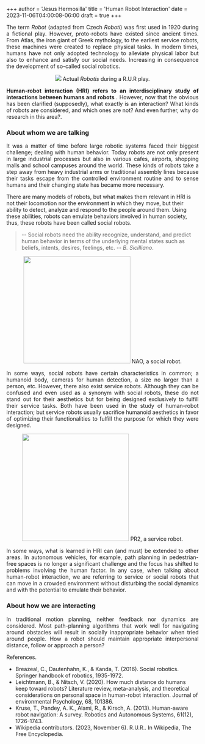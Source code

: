 +++
author = 'Jesus Hermosilla'
title = 'Human Robot Interaction'
date = 2023-11-06T04:00:08-06:00
draft = true
+++

<p align="justify"> 
The term <em>Robot</em> (adapted from Czech <em>Roboti</em>) was first used in 1920 during a fictional play. However, proto-robots have existed since ancient times. From Atlas, the iron giant of Greek mythology, to the earliest service robots, these machines were created to replace physical tasks. 
In modern times, humans have not only adopted technology to alleviate physical labor but also to enhance and satisfy our social needs. Increasing in consequence the development of so-called social robotics.
</p>

<p align="center">
<img src="https://upload.wikimedia.org/wikipedia/commons/thumb/8/87/Capek_play.jpg/375px-Capek_play.jpg">
Actual <em>Robotis</em> during a R.U.R play.
</p>

<p align="justify"> 
<b>Human-robot interaction (HRI) refers to an interdisciplinary study of interactions between humans and robots </b>. However, now that the obvious has been clarified (supposedly), what exactly is an interaction? What kinds of robots are considered, and which ones are not? And even further, why do research in this area?.
</p>

<a id="item-one"></a>
### About whom we are talking

<p align="justify"> 
It was a matter of time before large robotic systems faced their biggest challenge; dealing with human behavior. Today robots are not only present in large industrial processes but also in various cafes, airports, shopping malls and school campuses around the world. These kinds of robots take a step away from heavy industrial arms or traditional assembly lines because their tasks escape from the controlled environment routine and to sense humans and their changing state has became more necessary.

There are many models of robots, but what makes them relevant in HRI is not their locomotion nor the environment in which they move, but their ability to detect, analyze and respond to the people around them. Using these abilities, robots can emulate behaviors involved in human society, thus, these robots have been called social robots.
</p>

> -- Social robots need the ability recognize, understand, and predict human behavior in terms of the underlying mental states such as beliefs, intents, desires, feelings, etc.
> -- <cite>B. Sicilliano</cite>.

<p align="center">
<img src="https://upload.wikimedia.org/wikipedia/commons/thumb/4/47/Nao_Robot_%28Robocup_2016%29.jpg/270px-Nao_Robot_%28Robocup_2016%29.jpg" height="280">
NAO, a social robot.
</p>

<p align="justify"> 
In some ways, social robots have certain characteristics in common; a humanoid body, cameras for human detection, a size no larger than a person, etc. However, there also exist service robots. Although they can be confused and even used as a synonym with social robots, these do not stand out for their aesthetics but for being designed exclusively to fulfill their service tasks. Both have been used in the study of human-robot interaction; but service robots usually sacrifice humanoid aesthetics in favor of optimizing their functionalities to fulfill the purpose for which they were designed.
</p>

<p align="center">
<img src="https://cdn.sanity.io/images/7p2whiua/production/4d87abeb9717993e461845fbe556916b6f064e14-1200x1000.jpg" height="280">
PR2, a service robot.
</p>

<p align="justify"> 
In some ways, what is learned in HRI can (and must) be extended to other areas. In autonomous vehicles, for example, path planning in pedestrian-free spaces is no longer a significant challenge and the focus has shifted to problems involving the human factor. In any case, when talking about human-robot interaction, we are referring to service or social robots that can move in a crowded environment without disturbing the social dynamics and with the potential to emulate their behavior.
</p>

### About how we are interacting

<p align="justify"> 
In traditional motion planning, neither feedback nor dynamics are considered.   Most path-planning algorithms that work well for navigating around obstacles will result in socially inappropriate behavior when tried around people. How a robot should maintain appropriate interpersonal distance, follow or approach a person?
</p>


<!---
> -- Most studies lack a theoretical foundation and have methodological weaknesses, including low statistical power or questionable research practices, leading to a high false-positive rate or overestimated effect sizes. Solutions such as pre-registration, higher sample sizes, transparency and a more careful theoretical underpinning based on models of human spacing behavior are discussed.
> -- <cite> B. Leichtmann and V. Nitsch</cite>.

> -- The most problematic area of evaluations in the context of human-aware navigation is the evaluation of comfort improvements due to changes in navigational decision making. The literature shows two main strategies in doing so, using a simulation based on a model ofwhat causes human-discomfort, or presenting participants with a robot and asking them to rate robot qualities via a questionnaire.
> -- <cite> T. Kruse et. al.</cite>.

The great difference between the simulation environment and the real-world one is the major challenge to transfer the trained model to a real robot. 

<html lang="en">
<head>
  <meta charset="UTF-8">
  <meta http-equiv="X-UA-Compatible" content="ie=edge">
  <script src="https://d3js.org/d3.v6.min.js"></script>
  <script src="https://cdn.jsdelivr.net/npm/markmap-view@0.2.0"></script>
</head>

<style>
.mindmap {
  display: block;
}  
</style>

<body>
<svg id="mindmap" class="mindmap" width="700" height="250"></svg>
</body>
<script>
((e, lang_json, other_json)=>{
  const{Markmap:r}=e();
  window.mm=r.create("svg#mindmap-lang",null,lang_json)
})(()=>window.markmap,
  {"t":"root","d":0,"v":"Interaction types", "c":[
      {"t":"heading","d":1,"v":"Verbal", "c":[]},
      {"t":"heading","d":1,"v":"Non-verbal", "c":[]},
      {"t":"heading","d":1,"v":"Emotion based", "c":[]},
      {"t":"heading","d":1,"v":"Spatial", "c":[
          {"t":"heading","d":2,"v":"Socially appropiate mapping"},
   {"t":"heading","d":2,"v":"Socially appropiate path planning"},
   {"t":"heading","d":2,"v":"Socially appropiate positioning"},
   {"t":"heading","d":2,"v":"Informing users of the robot’s intent"}
      ]}
  ]});
</script>
<script>
((e, lang_json, other_json)=>{
  const{Markmap:r}=e();
  window.mm=r.create("svg#mindmap",null,lang_json)
})(()=>window.markmap,
  {"t":"root","d":0,"v":"Interaction types", "c":[
      {"t":"heading","d":1,"v":"Verbal", "c":[]},
      {"t":"heading","d":1,"v":"Non-verbal", "c":[]},
      {"t":"heading","d":1,"v":"Emotion based", "c":[]},
      {"t":"heading","d":1,"v":"Spatial", "c":[
          {"t":"heading","d":2,"v":"Socially appropiate mapping"},
   {"t":"heading","d":2,"v":"Socially appropiate path planning"},
   {"t":"heading","d":2,"v":"Socially appropiate positioning"},
   {"t":"heading","d":2,"v":"Informing users of the robot’s intent"}
      ]}
  ]});
</script>
-->

References.

- Breazeal, C., Dautenhahn, K., & Kanda, T. (2016). Social robotics. Springer handbook of robotics, 1935-1972.
- Leichtmann, B., & Nitsch, V. (2020). How much distance do humans keep toward robots? Literature review, meta-analysis, and theoretical considerations on personal space in human-robot interaction. Journal of environmental Psychology, 68, 101386.
- Kruse, T., Pandey, A. K., Alami, R., & Kirsch, A. (2013). Human-aware robot navigation: A survey. Robotics and Autonomous Systems, 61(12), 1726-1743.
- Wikipedia contributors. (2023, November 6). R.U.R.. In Wikipedia, The Free Encyclopedia.